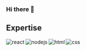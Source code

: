 ### Hi there 👋

<!--
**jaenil/jaenil** is a ✨ _special_ ✨ repository because its `README.md` (this file) appears on your GitHub profile.

Here are some ideas to get you started:

- 🔭 I’m currently working on web development
- 🌱 I’m currently learning react js
- 👯 I’m looking to collaborate on any web development projects using react js
- 🤔 I’m looking for help with all my public repositories especially styling these websites
- 📫 How to reach me: 
       1)You can reach me on discord at : JP1234#9518
- 😄 Pronouns: ...
- ⚡ Fun fact: ...
-->

## Expertise
<img align="left" alt="react" src="https://img.shields.io/badge/react.js%20-%2343853D.svg?&style=for-the-badge&logo=react.js&logoColor=white" />
<img align="left" alt="nodejs" src="https://img.shields.io/badge/node.js%20-%2343853D.svg?&style=for-the-badge&logo=node.js&logoColor=white" />
<img align="left" alt="html" src="https://img.shields.io/badge/Html%20-%2343853D.svg?&style=for-the-badge&logo=Html&logoColor=white" />
<img align="left" alt="css" src="https://img.shields.io/badge/CSS%20-%2343853D.svg?&style=for-the-badge&logo=CSS&logoColor=white" />

